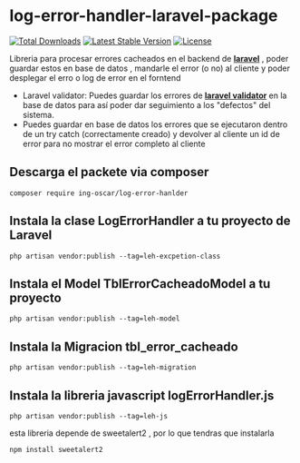 

# log-error-handler-laravel-package 


<p align="left">
<a href="https://github.com/oscahumbertomr/log-error-handler-laravel-package"><img src="https://poser.pugx.org/ing-oscar/log-error-hanlder/d/total.svg" alt="Total Downloads"></a>
<a href="https://github.com/oscahumbertomr/log-error-handler-laravel-package"><img src="https://poser.pugx.org/ing-oscar/log-error-hanlder/v/stable.svg" alt="Latest Stable Version"></a>
<a href="https://github.com/oscahumbertomr/log-error-handler-laravel-package"><img src="https://poser.pugx.org/ing-oscar/log-error-hanlder/license.svg" alt="License"></a>
</p>





Libreria para procesar errores cacheados en el backend de [**laravel**][1] , 
poder guardar estos en base de datos , mandarle el error (o no) al cliente 
y poder desplegar el erro o log de error en el forntend
- Laravel validator: Puedes guardar los errores de [**laravel validator**][2] en la base de datos para así poder
dar seguimiento a los "defectos" del sistema. 
- Puedes guardar en base de datos los errores que se ejecutaron dentro de un try catch (correctamente creado) 
y devolver al cliente un id de error para no mostrar el error completo al cliente 
## Descarga el packete via composer
```console
composer require ing-oscar/log-error-hanlder
```

## Instala la clase LogErrorHandler a tu proyecto de Laravel

```console
php artisan vendor:publish --tag=leh-excpetion-class
```

## Instala el Model TblErrorCacheadoModel a tu proyecto 

```console
php artisan vendor:publish --tag=leh-model
```

## Instala la Migracion tbl_error_cacheado 

```console
php artisan vendor:publish --tag=leh-migration
```

## Instala la libreria javascript logErrorHandler.js

```console
php artisan vendor:publish --tag=leh-js
```
esta libreria depende de sweetalert2 , por lo que tendras que instalarla
```console
npm install sweetalert2
```



[1]: https://laravel.com/
[2]: https://laravel.com/docs/5.8/validation
